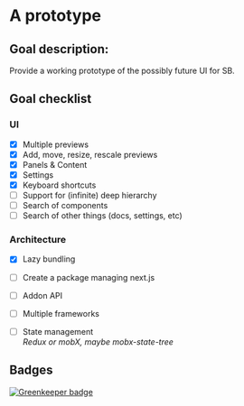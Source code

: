 
# A prototype

## Goal description:
Provide a working prototype of the possibly future UI for SB.

## Goal checklist

### UI
- [x] Multiple previews
- [x] Add, move, resize, rescale previews
- [x] Panels & Content
- [x] Settings
- [x] Keyboard shortcuts
- [ ] Support for (infinite) deep hierarchy
- [ ] Search of components
- [ ] Search of other things (docs, settings, etc)

### Architecture
- [x] Lazy bundling
- [ ] Create a package managing next.js
- [ ] Addon API
- [ ] Multiple frameworks
- [ ] State management  
      *Redux or mobX, maybe mobx-state-tree*


## Badges
[![Greenkeeper badge](https://badges.greenkeeper.io/ndelangen/SB4.svg)](https://greenkeeper.io/)


